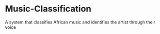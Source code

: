 # Music-Classification
A system that classifies African music and identifies the artist through their voice
